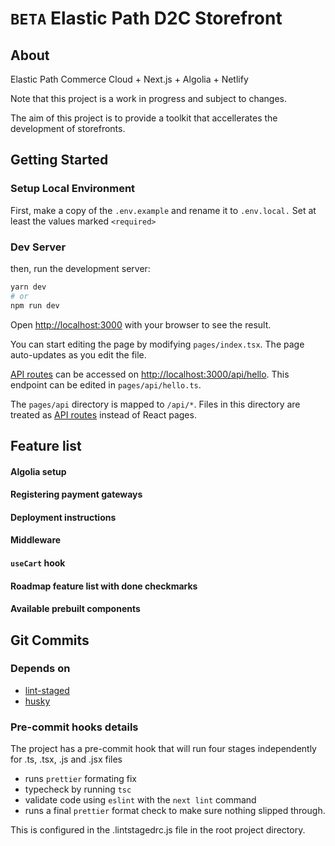 # `BETA` Elastic Path D2C Storefront 


## About

Elastic Path Commerce Cloud + Next.js + Algolia  + Netlify

Note that this project is a work in progress and subject to changes.

The aim of this project is to provide a toolkit that accellerates the development of storefronts.
 
## Getting Started

### Setup Local Environment

First, make a copy of the `.env.example` and rename it to `.env.local.` Set at least the values marked `<required>`

### Dev Server

then, run the development server:

```bash
yarn dev
# or
npm run dev
```

Open [http://localhost:3000](http://localhost:3000) with your browser to see the result.

You can start editing the page by modifying `pages/index.tsx`. The page auto-updates as you edit the file.

[API routes](https://nextjs.org/docs/api-routes/introduction) can be accessed on [http://localhost:3000/api/hello](http://localhost:3000/api/hello). This endpoint can be edited in `pages/api/hello.ts`.

The `pages/api` directory is mapped to `/api/*`. Files in this directory are treated as [API routes](https://nextjs.org/docs/api-routes/introduction) instead of React pages.

## Feature list

#### Algolia setup
#### Registering payment gateways
#### Deployment instructions
#### Middleware
#### `useCart` hook
#### Roadmap feature list with done checkmarks
#### Available prebuilt components

## Git Commits

### Depends on

- [lint-staged](https://github.com/okonet/lint-staged)
- [husky](https://github.com/typicode/husky)

### Pre-commit hooks details

The project has a pre-commit hook that will run four stages independently for .ts, .tsx, .js and .jsx files

- runs `prettier` formating fix
- typecheck by running `tsc`
- validate code using `eslint` with the `next lint` command
- runs a final `prettier` format check to make sure nothing slipped through.

This is configured in the .lintstagedrc.js file in the root project directory.


